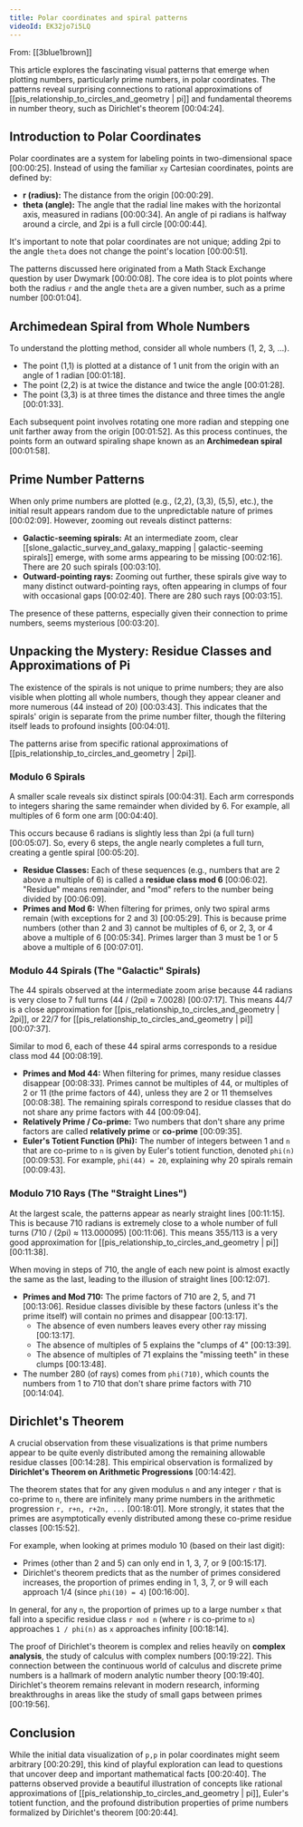 ```yaml
---
title: Polar coordinates and spiral patterns
videoId: EK32jo7i5LQ
---
```


From: [[3blue1brown]] <br/> 

This article explores the fascinating visual patterns that emerge when plotting numbers, particularly prime numbers, in polar coordinates. The patterns reveal surprising connections to rational approximations of [[pis_relationship_to_circles_and_geometry | pi]] and fundamental theorems in number theory, such as Dirichlet's theorem <a class="yt-timestamp" data-t="00:04:24">[00:04:24]</a>.

## Introduction to Polar Coordinates

Polar coordinates are a system for labeling points in two-dimensional space <a class="yt-timestamp" data-t="00:00:25">[00:00:25]</a>. Instead of using the familiar `xy` Cartesian coordinates, points are defined by:
*   **r (radius):** The distance from the origin <a class="yt-timestamp" data-t="00:00:29">[00:00:29]</a>.
*   **theta (angle):** The angle that the radial line makes with the horizontal axis, measured in radians <a class="yt-timestamp" data-t="00:00:34">[00:00:34]</a>. An angle of pi radians is halfway around a circle, and 2pi is a full circle <a class="yt-timestamp" data-t="00:00:44">[00:00:44]</a>.

It's important to note that polar coordinates are not unique; adding 2pi to the angle `theta` does not change the point's location <a class="yt-timestamp" data-t="00:00:51">[00:00:51]</a>.

The patterns discussed here originated from a Math Stack Exchange question by user Dwymark <a class="yt-timestamp" data-t="00:00:08">[00:00:08]</a>. The core idea is to plot points where both the radius `r` and the angle `theta` are a given number, such as a prime number <a class="yt-timestamp" data-t="00:01:04">[00:01:04]</a>.

## Archimedean Spiral from Whole Numbers

To understand the plotting method, consider all whole numbers (1, 2, 3, ...).
*   The point (1,1) is plotted at a distance of 1 unit from the origin with an angle of 1 radian <a class="yt-timestamp" data-t="00:01:18">[00:01:18]</a>.
*   The point (2,2) is at twice the distance and twice the angle <a class="yt-timestamp" data-t="00:01:28">[00:01:28]</a>.
*   The point (3,3) is at three times the distance and three times the angle <a class="yt-timestamp" data-t="00:01:33">[00:01:33]</a>.

Each subsequent point involves rotating one more radian and stepping one unit farther away from the origin <a class="yt-timestamp" data-t="00:01:52">[00:01:52]</a>. As this process continues, the points form an outward spiraling shape known as an **Archimedean spiral** <a class="yt-timestamp" data-t="00:01:58">[00:01:58]</a>.

## Prime Number Patterns

When only prime numbers are plotted (e.g., (2,2), (3,3), (5,5), etc.), the initial result appears random due to the unpredictable nature of primes <a class="yt-timestamp" data-t="00:02:09">[00:02:09]</a>. However, zooming out reveals distinct patterns:
*   **Galactic-seeming spirals:** At an intermediate zoom, clear [[slone_galactic_survey_and_galaxy_mapping | galactic-seeming spirals]] emerge, with some arms appearing to be missing <a class="yt-timestamp" data-t="00:02:16">[00:02:16]</a>. There are 20 such spirals <a class="yt-timestamp" data-t="00:03:10">[00:03:10]</a>.
*   **Outward-pointing rays:** Zooming out further, these spirals give way to many distinct outward-pointing rays, often appearing in clumps of four with occasional gaps <a class="yt-timestamp" data-t="00:02:40">[00:02:40]</a>. There are 280 such rays <a class="yt-timestamp" data-t="00:03:15">[00:03:15]</a>.

The presence of these patterns, especially given their connection to prime numbers, seems mysterious <a class="yt-timestamp" data-t="00:03:20">[00:03:20]</a>.

## Unpacking the Mystery: Residue Classes and Approximations of Pi

The existence of the spirals is not unique to prime numbers; they are also visible when plotting all whole numbers, though they appear cleaner and more numerous (44 instead of 20) <a class="yt-timestamp" data-t="00:03:43">[00:03:43]</a>. This indicates that the spirals' origin is separate from the prime number filter, though the filtering itself leads to profound insights <a class="yt-timestamp" data-t="00:04:01">[00:04:01]</a>.

The patterns arise from specific rational approximations of [[pis_relationship_to_circles_and_geometry | 2pi]].

### Modulo 6 Spirals

A smaller scale reveals six distinct spirals <a class="yt-timestamp" data-t="00:04:31">[00:04:31]</a>. Each arm corresponds to integers sharing the same remainder when divided by 6. For example, all multiples of 6 form one arm <a class="yt-timestamp" data-t="00:04:40">[00:04:40]</a>.

This occurs because 6 radians is slightly less than 2pi (a full turn) <a class="yt-timestamp" data-t="00:05:07">[00:05:07]</a>. So, every 6 steps, the angle nearly completes a full turn, creating a gentle spiral <a class="yt-timestamp" data-t="00:05:20">[00:05:20]</a>.

*   **Residue Classes:** Each of these sequences (e.g., numbers that are 2 above a multiple of 6) is called a **residue class mod 6** <a class="yt-timestamp" data-t="00:06:02">[00:06:02]</a>. "Residue" means remainder, and "mod" refers to the number being divided by <a class="yt-timestamp" data-t="00:06:09">[00:06:09]</a>.
*   **Primes and Mod 6:** When filtering for primes, only two spiral arms remain (with exceptions for 2 and 3) <a class="yt-timestamp" data-t="00:05:29">[00:05:29]</a>. This is because prime numbers (other than 2 and 3) cannot be multiples of 6, or 2, 3, or 4 above a multiple of 6 <a class="yt-timestamp" data-t="00:05:34">[00:05:34]</a>. Primes larger than 3 must be 1 or 5 above a multiple of 6 <a class="yt-timestamp" data-t="00:07:01">[00:07:01]</a>.

### Modulo 44 Spirals (The "Galactic" Spirals)

The 44 spirals observed at the intermediate zoom arise because 44 radians is very close to 7 full turns (44 / (2pi) ≈ 7.0028) <a class="yt-timestamp" data-t="00:07:17">[00:07:17]</a>. This means 44/7 is a close approximation for [[pis_relationship_to_circles_and_geometry | 2pi]], or 22/7 for [[pis_relationship_to_circles_and_geometry | pi]] <a class="yt-timestamp" data-t="00:07:37">[00:07:37]</a>.

Similar to mod 6, each of these 44 spiral arms corresponds to a residue class mod 44 <a class="yt-timestamp" data-t="00:08:19">[00:08:19]</a>.
*   **Primes and Mod 44:** When filtering for primes, many residue classes disappear <a class="yt-timestamp" data-t="00:08:33">[00:08:33]</a>. Primes cannot be multiples of 44, or multiples of 2 or 11 (the prime factors of 44), unless they are 2 or 11 themselves <a class="yt-timestamp" data-t="00:08:38">[00:08:38]</a>. The remaining spirals correspond to residue classes that do not share any prime factors with 44 <a class="yt-timestamp" data-t="00:09:04">[00:09:04]</a>.
*   **Relatively Prime / Co-prime:** Two numbers that don't share any prime factors are called **relatively prime** or **co-prime** <a class="yt-timestamp" data-t="00:09:35">[00:09:35]</a>.
*   **Euler's Totient Function (Phi):** The number of integers between 1 and `n` that are co-prime to `n` is given by Euler's totient function, denoted `phi(n)` <a class="yt-timestamp" data-t="00:09:53">[00:09:53]</a>. For example, `phi(44) = 20`, explaining why 20 spirals remain <a class="yt-timestamp" data-t="00:09:43">[00:09:43]</a>.

### Modulo 710 Rays (The "Straight Lines")

At the largest scale, the patterns appear as nearly straight lines <a class="yt-timestamp" data-t="00:11:15">[00:11:15]</a>. This is because 710 radians is extremely close to a whole number of full turns (710 / (2pi) ≈ 113.000095) <a class="yt-timestamp" data-t="00:11:06">[00:11:06]</a>. This means 355/113 is a very good approximation for [[pis_relationship_to_circles_and_geometry | pi]] <a class="yt-timestamp" data-t="00:11:38">[00:11:38]</a>.

When moving in steps of 710, the angle of each new point is almost exactly the same as the last, leading to the illusion of straight lines <a class="yt-timestamp" data-t="00:12:07">[00:12:07]</a>.
*   **Primes and Mod 710:** The prime factors of 710 are 2, 5, and 71 <a class="yt-timestamp" data-t="00:13:06">[00:13:06]</a>. Residue classes divisible by these factors (unless it's the prime itself) will contain no primes and disappear <a class="yt-timestamp" data-t="00:13:17">[00:13:17]</a>.
    *   The absence of even numbers leaves every other ray missing <a class="yt-timestamp" data-t="00:13:17">[00:13:17]</a>.
    *   The absence of multiples of 5 explains the "clumps of 4" <a class="yt-timestamp" data-t="00:13:39">[00:13:39]</a>.
    *   The absence of multiples of 71 explains the "missing teeth" in these clumps <a class="yt-timestamp" data-t="00:13:48">[00:13:48]</a>.
*   The number 280 (of rays) comes from `phi(710)`, which counts the numbers from 1 to 710 that don't share prime factors with 710 <a class="yt-timestamp" data-t="00:14:04">[00:14:04]</a>.

## Dirichlet's Theorem

A crucial observation from these visualizations is that prime numbers appear to be quite evenly distributed among the remaining allowable residue classes <a class="yt-timestamp" data-t="00:14:28">[00:14:28]</a>. This empirical observation is formalized by **Dirichlet's Theorem on Arithmetic Progressions** <a class="yt-timestamp" data-t="00:14:42">[00:14:42]</a>.

The theorem states that for any given modulus `n` and any integer `r` that is co-prime to `n`, there are infinitely many prime numbers in the arithmetic progression `r, r+n, r+2n, ...` <a class="yt-timestamp" data-t="00:18:01">[00:18:01]</a>. More strongly, it states that the primes are asymptotically evenly distributed among these co-prime residue classes <a class="yt-timestamp" data-t="00:15:52">[00:15:52]</a>.

For example, when looking at primes modulo 10 (based on their last digit):
*   Primes (other than 2 and 5) can only end in 1, 3, 7, or 9 <a class="yt-timestamp" data-t="00:15:17">[00:15:17]</a>.
*   Dirichlet's theorem predicts that as the number of primes considered increases, the proportion of primes ending in 1, 3, 7, or 9 will each approach 1/4 (since `phi(10) = 4`) <a class="yt-timestamp" data-t="00:16:00">[00:16:00]</a>.

In general, for any `n`, the proportion of primes up to a large number `x` that fall into a specific residue class `r mod n` (where `r` is co-prime to `n`) approaches `1 / phi(n)` as `x` approaches infinity <a class="yt-timestamp" data-t="00:18:14">[00:18:14]</a>.

The proof of Dirichlet's theorem is complex and relies heavily on **complex analysis**, the study of calculus with complex numbers <a class="yt-timestamp" data-t="00:19:22">[00:19:22]</a>. This connection between the continuous world of calculus and discrete prime numbers is a hallmark of modern analytic number theory <a class="yt-timestamp" data-t="00:19:40">[00:19:40]</a>. Dirichlet's theorem remains relevant in modern research, informing breakthroughs in areas like the study of small gaps between primes <a class="yt-timestamp" data-t="00:19:56">[00:19:56]</a>.

## Conclusion

While the initial data visualization of `p,p` in polar coordinates might seem arbitrary <a class="yt-timestamp" data-t="00:20:29">[00:20:29]</a>, this kind of playful exploration can lead to questions that uncover deep and important mathematical facts <a class="yt-timestamp" data-t="00:20:40">[00:20:40]</a>. The patterns observed provide a beautiful illustration of concepts like rational approximations of [[pis_relationship_to_circles_and_geometry | pi]], Euler's totient function, and the profound distribution properties of prime numbers formalized by Dirichlet's theorem <a class="yt-timestamp" data-t="00:20:44">[00:20:44]</a>.
